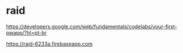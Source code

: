 # raid

https://developers.google.com/web/fundamentals/codelabs/your-first-pwapp/?hl=pt-br

https://raid-6233a.firebaseapp.com
